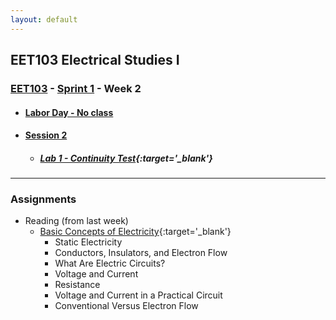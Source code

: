```yaml
---
layout: default
---
```


## EET103 Electrical Studies I

### [EET103](../../) - [Sprint 1](../) - Week 2

- #### [Labor Day - No class](./)

- #### [<span style="cursor: pointer;">Session 2</span>](s2/)

    - ##### [Lab 1 - Continuity Test](../../labs/l01_continuity/index.md){:target='_blank'}

---

### Assignments
- Reading (from last week)
    - [Basic Concepts of Electricity](https://www.allaboutcircuits.com/textbook/direct-current/chpt-1/){:target='_blank'}
        - Static Electricity
        - Conductors, Insulators, and Electron Flow
        - What Are Electric Circuits?
        - Voltage and Current
        - Resistance
        - Voltage and Current in a Practical Circuit
        - Conventional Versus Electron Flow

<!-- 
- **Complete Lab 1 with associated Zoom video**
- **Post video to W02 link by Sunday night**
- **Complete Quiz 1 in class** -->